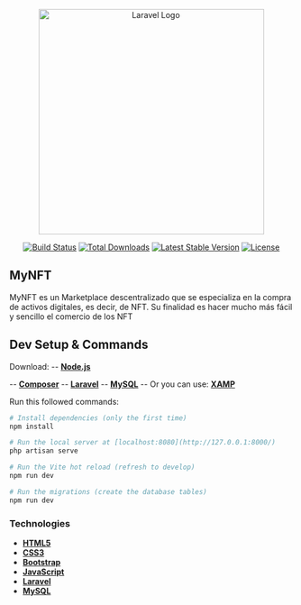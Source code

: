<p align="center"><a href="https://laravel.com" target="_blank"><img src="https://raw.githubusercontent.com/laravel/art/master/logo-lockup/5%20SVG/2%20CMYK/1%20Full%20Color/laravel-logolockup-cmyk-red.svg" width="400" alt="Laravel Logo"></a></p>

<p align="center">
<a href="https://travis-ci.org/laravel/framework"><img src="https://travis-ci.org/laravel/framework.svg" alt="Build Status"></a>
<a href="https://packagist.org/packages/laravel/framework"><img src="https://img.shields.io/packagist/dt/laravel/framework" alt="Total Downloads"></a>
<a href="https://packagist.org/packages/laravel/framework"><img src="https://img.shields.io/packagist/v/laravel/framework" alt="Latest Stable Version"></a>
<a href="https://packagist.org/packages/laravel/framework"><img src="https://img.shields.io/packagist/l/laravel/framework" alt="License"></a>
</p>

## MyNFT

MyNFT es un Marketplace descentralizado que se especializa en la compra de activos digitales, es decir, de NFT. Su finalidad es hacer mucho más fácil y sencillo el comercio de los NFT

## Dev Setup & Commands

Download:
-- **[Node.js](https://nodejs.org/en/download)**

-- **[Composer](https://getcomposer.org)**
-- **[Laravel](https://laravel.com/docs/9.x/installation)**
-- **[MySQL](https://www.mysql.com/downloads)**
-- Or you can use: **[XAMP](https://www.apachefriends.org)**

Run this followed commands:

```bash
# Install dependencies (only the first time)
npm install

# Run the local server at [localhost:8080](http://127.0.0.1:8000/)
php artisan serve

# Run the Vite hot reload (refresh to develop)
npm run dev

# Run the migrations (create the database tables)
npm run dev
```

### Technologies

- **[HTML5](https://developer.mozilla.org/en-US/docs/Glossary/HTML5)**
- **[CSS3](https://developer.mozilla.org/en-US/docs/Web/CSS)**
- **[Bootstrap](https://getbootstrap.com)**
- **[JavaScript](https://developer.mozilla.org/en-US/docs/Web/JavaScript)**
- **[Laravel](https://laravel.com)**
- **[MySQL](https://www.mysql.com)**
